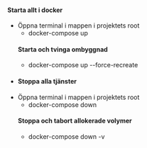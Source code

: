 #### Starta allt i docker
- Öppna terminal i mappen i projektets root
    - docker-compose up
  #### Starta och tvinga ombyggnad
    - docker-compose up --force-recreate
- #### Stoppa alla tjänster
- Öppna terminal i mappen i projektets root
  - docker-compose down
  #### Stoppa och tabort allokerade volymer
  - docker-compose down -v